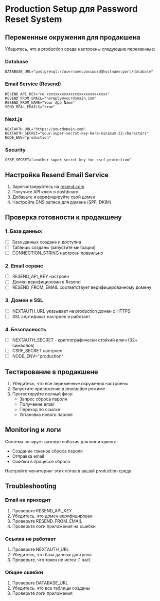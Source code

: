 # Production Setup для Password Reset System

## Переменные окружения для продакшена

Убедитесь, что в production среде настроены следующие переменные:

### Database
```
DATABASE_URL="postgresql://username:password@hostname:port/database"
```

### Email Service (Resend)
```
RESEND_API_KEY="re_xxxxxxxxxxxxxxxxxxxxxxxxxxxx"
RESEND_FROM_EMAIL="noreply@yourdomain.com"
RESEND_FROM_NAME="Your App Name"
SEND_REAL_EMAILS="true"
```

### Next.js
```
NEXTAUTH_URL="https://yourdomain.com"
NEXTAUTH_SECRET="your-super-secret-key-here-minimum-32-characters"
NODE_ENV="production"
```

### Security
```
CSRF_SECRET="another-super-secret-key-for-csrf-protection"
```

## Настройка Resend Email Service

1. Зарегистрируйтесь на [resend.com](https://resend.com)
2. Получите API ключ в dashboard
3. Добавьте и верифицируйте свой домен
4. Настройте DNS записи для домена (SPF, DKIM)

## Проверка готовности к продакшену

### 1. База данных
- [ ] База данных создана и доступна
- [ ] Таблицы созданы (запустите миграции)
- [ ] CONNECTION_STRING настроен правильно

### 2. Email сервис
- [ ] RESEND_API_KEY настроен
- [ ] Домен верифицирован в Resend
- [ ] RESEND_FROM_EMAIL соответствует верифицированному домену

### 3. Домен и SSL
- [ ] NEXTAUTH_URL указывает на production домен с HTTPS
- [ ] SSL сертификат настроен и работает

### 4. Безопасность
- [ ] NEXTAUTH_SECRET - криптографически стойкий ключ (32+ символов)
- [ ] CSRF_SECRET настроен
- [ ] NODE_ENV="production"

## Тестирование в продакшене

1. Убедитесь, что все переменные окружения настроены
2. Запустите приложение в production режиме
3. Протестируйте полный флоу:
   - Запрос сброса пароля
   - Получение email
   - Переход по ссылке
   - Установка нового пароля

## Monitoring и логи

Система логирует важные события для мониторинга:
- Создание токенов сброса пароля
- Отправка email
- Ошибки в процессе сброса

Настройте мониторинг этих логов в вашей production среде.

## Troubleshooting

### Email не приходит
1. Проверьте RESEND_API_KEY
2. Убедитесь, что домен верифицирован
3. Проверьте RESEND_FROM_EMAIL
4. Проверьте логи приложения на ошибки

### Ссылка не работает
1. Проверьте NEXTAUTH_URL
2. Убедитесь, что база данных доступна
3. Проверьте, что токен не истек (1 час)

### Общие ошибки
1. Проверьте DATABASE_URL
2. Убедитесь, что все таблицы созданы
3. Проверьте логи приложения